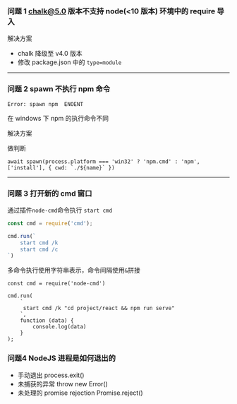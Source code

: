 ### 问题 1 chalk@5.0 版本不支持 node(<10 版本) 环境中的 require 导入

<alert>解决方案</alert>

- chalk 降级至 v4.0 版本
- 修改 package.json 中的 `type=module`

---
### 问题 2 spawn 不执行 npm 命令

```
Error: spawn npm  ENOENT
```

在 windows 下 npm 的执行命令不同

<alert>解决方案</alert>

做判断

```
await spawn(process.platform === 'win32' ? 'npm.cmd' : 'npm', ['install'], { cwd: `./${name}` })
```
---
### 问题 3 打开新的 cmd 窗口

通过插件`node-cmd`命令执行 `start cmd`

```js
const cmd = require('cmd');

cmd.run(`
    start cmd /k
    start cmd /c
`)
```

多命令执行使用字符串表示，命令间隔使用`&`拼接

```
const cmd = require('node-cmd')

cmd.run(
    `
     start cmd /k "cd project/react && npm run serve"
    `,
    function (data) {
        console.log(data)
    }
);

```

### 问题4 NodeJS 进程是如何退出的 

- 手动退出	process.exit()
- 未捕获的异常	throw new Error()
- 未处理的 promise rejection	Promise.reject()